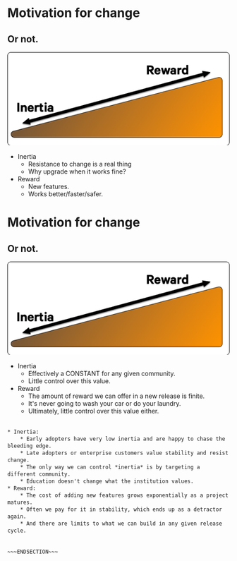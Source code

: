 <!SLIDE >
# Motivation for change
## Or not.

![.omnigraffle Upgrade ramp](/_images/upgrade_ramp1.png)

* Inertia
    * Resistance to change is a real thing
    * Why upgrade when it works fine?
* Reward
    * New features.
    * Works better/faster/safer.

<!SLIDE >
# Motivation for change
## Or not.

![.omnigraffle Upgrade ramp](/_images/upgrade_ramp1.png)

* Inertia
    * Effectively a CONSTANT for any given community.
    * Little control over this value.
* Reward
    * The amount of reward we can offer in a new release is finite.
    * It's never going to wash your car or do your laundry.
    * Ultimately, little control over this value either.

~~~SECTION:notes~~~

* Inertia:
    * Early adopters have very low inertia and are happy to chase the bleeding edge.
    * Late adopters or enterprise customers value stability and resist change.
    * The only way we can control *inertia* is by targeting a different community.
    * Education doesn't change what the institution values.
* Reward:
    * The cost of adding new features grows exponentially as a project matures.
    * Often we pay for it in stability, which ends up as a detractor again.
    * And there are limits to what we can build in any given release cycle.


~~~ENDSECTION~~~
